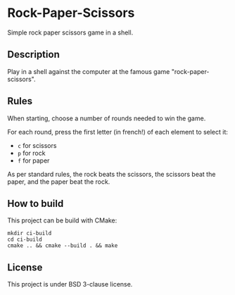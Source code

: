 # Rock-Paper-Scissors

Simple rock paper scissors game in a shell.

## Description

Play in a shell against the computer at the famous game "rock-paper-scissors".

## Rules

When starting, choose a number of rounds needed to win the game.

For each round, press the first letter (in french!) of each element to select it:
* `c` for scissors
* `p` for rock
* `f` for paper

As per standard rules, the rock beats the scissors, the scissors beat the paper,
and the paper beat the rock. 

## How to build

This project can be build with CMake:
```shell
mkdir ci-build
cd ci-build
cmake .. && cmake --build . && make
```

## License
This project is under BSD 3-clause license.